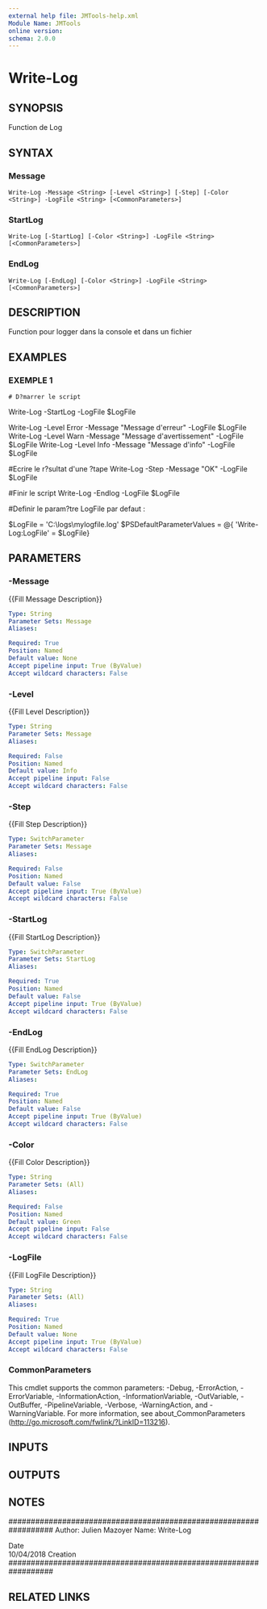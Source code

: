 ```yaml
---
external help file: JMTools-help.xml
Module Name: JMTools
online version:
schema: 2.0.0
---
```


# Write-Log

## SYNOPSIS
Function de Log

## SYNTAX

### Message
```
Write-Log -Message <String> [-Level <String>] [-Step] [-Color <String>] -LogFile <String> [<CommonParameters>]
```

### StartLog
```
Write-Log [-StartLog] [-Color <String>] -LogFile <String> [<CommonParameters>]
```

### EndLog
```
Write-Log [-EndLog] [-Color <String>] -LogFile <String> [<CommonParameters>]
```

## DESCRIPTION
Function pour logger dans la console et dans un fichier

## EXAMPLES

### EXEMPLE 1
```
# D?marrer le script
```

Write-Log -StartLog -LogFile $LogFile

Write-Log -Level Error -Message "Message d'erreur" -LogFile $LogFile
Write-Log -Level Warn -Message "Message d'avertissement" -LogFile $LogFile
Write-Log -Level Info -Message "Message d'info" -LogFile $LogFile

#Ecrire le r?sultat d'une ?tape 
Write-Log -Step -Message "OK" -LogFile $LogFile

#Finir le script
Write-Log -Endlog -LogFile $LogFile

#Definir le param?tre LogFile par defaut :

$LogFile = 'C:\logs\mylogfile.log'
$PSDefaultParameterValues = @{ 'Write-Log:LogFile'   = $LogFile}

## PARAMETERS

### -Message
{{Fill Message Description}}

```yaml
Type: String
Parameter Sets: Message
Aliases:

Required: True
Position: Named
Default value: None
Accept pipeline input: True (ByValue)
Accept wildcard characters: False
```

### -Level
{{Fill Level Description}}

```yaml
Type: String
Parameter Sets: Message
Aliases:

Required: False
Position: Named
Default value: Info
Accept pipeline input: False
Accept wildcard characters: False
```

### -Step
{{Fill Step Description}}

```yaml
Type: SwitchParameter
Parameter Sets: Message
Aliases:

Required: False
Position: Named
Default value: False
Accept pipeline input: True (ByValue)
Accept wildcard characters: False
```

### -StartLog
{{Fill StartLog Description}}

```yaml
Type: SwitchParameter
Parameter Sets: StartLog
Aliases:

Required: True
Position: Named
Default value: False
Accept pipeline input: True (ByValue)
Accept wildcard characters: False
```

### -EndLog
{{Fill EndLog Description}}

```yaml
Type: SwitchParameter
Parameter Sets: EndLog
Aliases:

Required: True
Position: Named
Default value: False
Accept pipeline input: True (ByValue)
Accept wildcard characters: False
```

### -Color
{{Fill Color Description}}

```yaml
Type: String
Parameter Sets: (All)
Aliases:

Required: False
Position: Named
Default value: Green
Accept pipeline input: False
Accept wildcard characters: False
```

### -LogFile
{{Fill LogFile Description}}

```yaml
Type: String
Parameter Sets: (All)
Aliases:

Required: True
Position: Named
Default value: None
Accept pipeline input: True (ByValue)
Accept wildcard characters: False
```

### CommonParameters
This cmdlet supports the common parameters: -Debug, -ErrorAction, -ErrorVariable, -InformationAction, -InformationVariable, -OutVariable, -OutBuffer, -PipelineVariable, -Verbose, -WarningAction, and -WarningVariable.
For more information, see about_CommonParameters (http://go.microsoft.com/fwlink/?LinkID=113216).

## INPUTS

## OUTPUTS

## NOTES
##################################################################
Author:     Julien Mazoyer
Name:       Write-Log

Date        
10/04/2018      Creation
##################################################################

## RELATED LINKS
